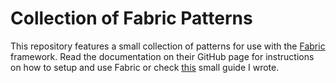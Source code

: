 # Collection of Fabric Patterns

This repository features a small collection of patterns for use with the [Fabric](https://github.com/danielmiessler/fabric) framework. Read the documentation on their GitHub page for instructions on how to setup and use Fabric or check [this](https://optixsec.github.io/darkstar-blog/posts/unlock_the_power_of_large_language_models_how_to_download_and_install_fabric/) small guide I wrote.
